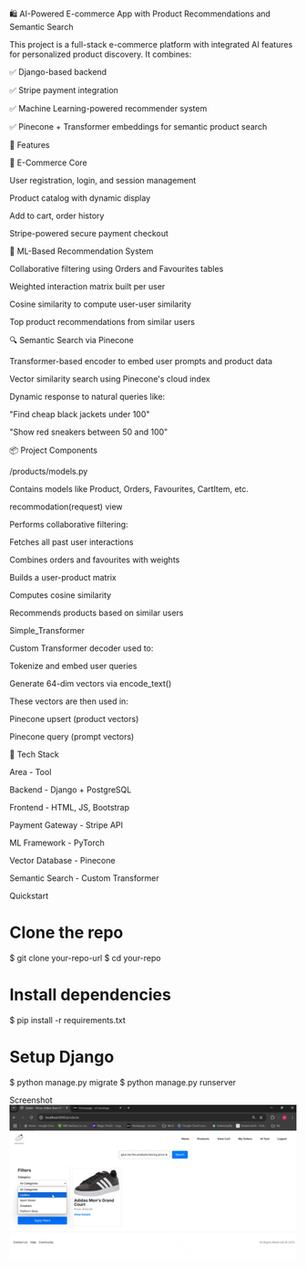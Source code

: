 🛍️ AI-Powered E-commerce App with Product Recommendations and Semantic Search

This project is a full-stack e-commerce platform with integrated AI features for personalized product discovery. It combines:

✅ Django-based backend

✅ Stripe payment integration

✅ Machine Learning-powered recommender system

✅ Pinecone + Transformer embeddings for semantic product search

🚀 Features

🛒 E-Commerce Core

User registration, login, and session management

Product catalog with dynamic display

Add to cart, order history

Stripe-powered secure payment checkout

🧠 ML-Based Recommendation System

Collaborative filtering using Orders and Favourites tables

Weighted interaction matrix built per user

Cosine similarity to compute user-user similarity

Top product recommendations from similar users

🔍 Semantic Search via Pinecone

Transformer-based encoder to embed user prompts and product data

Vector similarity search using Pinecone's cloud index

Dynamic response to natural queries like:

"Find cheap black jackets under 100"

"Show red sneakers between 50 and 100"

📦 Project Components

/products/models.py

Contains models like Product, Orders, Favourites, CartItem, etc.

recommodation(request) view

Performs collaborative filtering:

Fetches all past user interactions

Combines orders and favourites with weights

Builds a user-product matrix

Computes cosine similarity

Recommends products based on similar users

Simple_Transformer

Custom Transformer decoder used to:

Tokenize and embed user queries

Generate 64-dim vectors via encode_text()

These vectors are then used in:

Pinecone upsert (product vectors)

Pinecone query (prompt vectors)

🔗 Tech Stack

Area - Tool

Backend - Django + PostgreSQL

Frontend - HTML, JS, Bootstrap

Payment Gateway - Stripe API

ML Framework - PyTorch

Vector Database - Pinecone

Semantic Search - Custom Transformer

Quickstart

# Clone the repo
$ git clone your-repo-url
$ cd your-repo

# Install dependencies
$ pip install -r requirements.txt

# Setup Django
$ python manage.py migrate
$ python manage.py runserver

Screenshot
![Alt_text](https://github.com/anhadbatra/Ecommerce/blob/main/Screenshot%202025-06-20%20202327.png)


